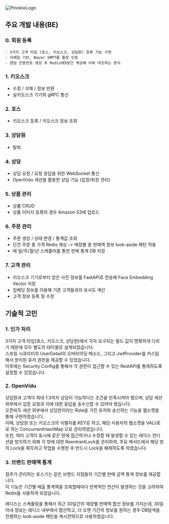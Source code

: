 ![PinokioLogo](https://github.com/user-attachments/assets/521896e7-2afa-4da6-a5df-dfe230f48df1)

## 주요 개발 내용(BE)
### 0. 회원 등록
    - 3가지 고객 타입 (포스, 키오스크, 상담원) 등록 기능 구현
    - 이메일 기반, Naver SMPT를 통한 인증
    - 랜덤 인증번호 생성 후 Redis에5분간 캐싱해 이와 대조하는 방식 
### 1. 키오스크
  - 수정 / 삭제 / 정보 반환
  - 실키오스크 기기와 gRPC 통신
### 2. 포스
  - 키오스크 등록 / 키오스크 정보 조회
### 3. 상담원
  - 탈퇴
### 4. 상담
  - 상담 요청 / 요청 응답을 위한 WebSocket 통신
  - OpenVidu 세션을 활용한 상담 기능 (입장/퇴장 관리)
### 5. 상품 관리
  - 상품 CRUD
  - 상품 이미지 등록의 경우 Amazon S3에 업로드
  
### 6. 주문 관리 
  - 주문 생성 / 상태 변경 / 통계값 조회
  - 단건 주문 총 가격 Redis 캐싱 -> 매장별 총 판매액 정보 look-aside 패턴 적용
  - 매 일/주/월/년 스케줄러를 통한 판매 통계 DB 저장
    
### 7. 고객 관리
  - 키오스크 기기로부터 얻은 사진 정보를 FastAPI로 전송해 Face Embedding Vector 저장
  - 임베딩 정보를 이용해 기존 고객들과의 유사도 계산
  - 고객 정보 등록 및 수정

## 기술적 고민
### 1. 인가 처리
3가지 고객 타입(포스, 키오스크, 상담원)에서 각자 요구되는 필드 값이 명확하게 다르기 때문에 모두 별도의 테이블로 설계되었습니다.  
스프링 시큐리티의 UserDetail의 오버라이딩 메소드, 그리고 JwtProvider를 커스텀 해서 분리된 유저 권한을 제공할 수 있었습니다.   
이후에는 Security Config를 통해서 각 권한이 접근할 수 있는 RestAPI를 통제하도록 설정할 수 있었습니다.  

### 2. OpenVidu
상담원과 고객이 최대 1:3까지 상담이 가능하다는 조건을 만족시켜야 했으며, 상담 세션 외부에서 입장 요청과 이에 대한 응답을 송수신할 수 있어야 했습니다.   
오픈비두 세션 외부에서 상담원이라는 Role을 가진 유저와 송신하는 기능을 웹소켓을 통해 구현하였습니다.  
이때, 상담원 또는 키오스크의 식별자를 KEY로 하고, 해당 사용자의 웹소켓을 VALUE로 하는 ConcurrentHashMap 으로 관리하였습니다.  
또한, 여러 고객이 동시에 같은 방에 접근하거나 수정할 때 발생할 수 있는 레이스 컨디션을 방지하기 위해 각 방에 대한 ReentrantLock을 관리하여, 주요 메서드에서 해당 방의 Lock을 획득하고 작업을 수행한 후 반드시 Lock을 해제하도록 하였습니다.  

### 3. 브랜드 판매액 통계
점주가 관리하는 포스기는 같은 브랜드 지점들의 기간별 판매 금액 통계 정보를 제공합니다.  
이 기능은 기간별 매출 통계액을 조회할때마다 반복적인 연산이 발생하는 것을 고려하여 Redis를 사용하게 되었습니다.

레디스는 스케줄링을 통해서 최근 30일간의 매장별 판매액 합산 정보를 가지는데, 30일 이내 정보는 레디스 내부에서 합산하고, 더 오랜 기간의 정보를 원하는 경우 DB탐색을 진행하는 look-aside 패턴을 캐시전략으로 사용하였습니다.
